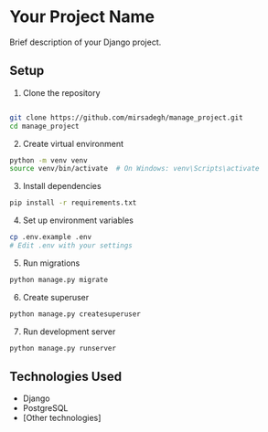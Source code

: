 # Your Project Name

Brief description of your Django project.

## Setup

1. Clone the repository
```bash

git clone https://github.com/mirsadegh/manage_project.git
cd manage_project
```

2. Create virtual environment
```bash
python -m venv venv
source venv/bin/activate  # On Windows: venv\Scripts\activate
```

3. Install dependencies
```bash
pip install -r requirements.txt
```

4. Set up environment variables
```bash
cp .env.example .env
# Edit .env with your settings
```

5. Run migrations
```bash
python manage.py migrate
```

6. Create superuser
```bash
python manage.py createsuperuser
```

7. Run development server
```bash
python manage.py runserver
```

## Technologies Used

- Django
- PostgreSQL
- [Other technologies]